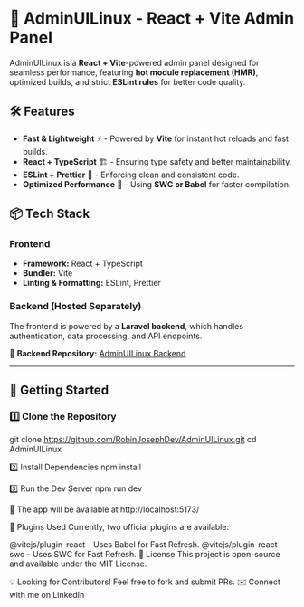 # 🚀 AdminUILinux - React + Vite Admin Panel  

AdminUILinux is a **React + Vite**-powered admin panel designed for seamless performance, featuring **hot module replacement (HMR)**, optimized builds, and strict **ESLint rules** for better code quality.  

## 🛠️ Features  

- **Fast & Lightweight** ⚡ - Powered by **Vite** for instant hot reloads and fast builds.  
- **React + TypeScript** 🏗️ - Ensuring type safety and better maintainability.  
- **ESLint + Prettier** 🧹 - Enforcing clean and consistent code.  
- **Optimized Performance** 🚀 - Using **SWC or Babel** for faster compilation.  

## 📦 Tech Stack  

### **Frontend**  
- **Framework:** React + TypeScript  
- **Bundler:** Vite  
- **Linting & Formatting:** ESLint, Prettier  

### **Backend** (Hosted Separately)  
The frontend is powered by a **Laravel backend**, which handles authentication, data processing, and API endpoints.  

🔗 **Backend Repository:** [AdminUILinux Backend](https://github.com/RobinJosephDev/LinkLoadsAPI.git)  

---

## 📌 Getting Started  

### 1️⃣ Clone the Repository  
git clone https://github.com/RobinJosephDev/AdminUILinux.git
cd AdminUILinux

2️⃣ Install Dependencies
npm install

3️⃣ Run the Dev Server
npm run dev

🔗 The app will be available at http://localhost:5173/

🔌 Plugins Used
Currently, two official plugins are available:

@vitejs/plugin-react - Uses Babel for Fast Refresh.
@vitejs/plugin-react-swc - Uses SWC for Fast Refresh.
📜 License
This project is open-source and available under the MIT License.

💡 Looking for Contributors! Feel free to fork and submit PRs.
✉️ Connect with me on LinkedIn
